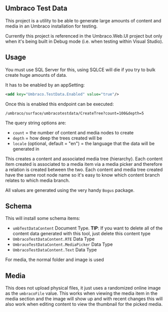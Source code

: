 ﻿## Umbraco Test Data

This project is a utility to be able to generate large amounts of content and media in an
Umbraco installation for testing.

Currently this project is referenced in the Umbraco.Web.UI project but only when it's being built
in Debug mode (i.e. when testing within Visual Studio).

## Usage

You must use SQL Server for this, using SQLCE will die if you try to bulk create huge amounts of data.

It has to be enabled by an appSetting:

```xml
<add key="Umbraco.TestData.Enabled" value="true"/>
```

Once this is enabled this endpoint can be executed:

`/umbraco/surface/umbracotestdata/CreateTree?count=100&depth=5`

The query string options are:

* `count` = the number of content and media nodes to create
* `depth` = how deep the trees created will be
* `locale` (optional, default = "en") = the language that the data will be generated in

This creates a content and associated media tree (hierarchy). Each content item created is associated
to a media item via a media picker and therefore a relation is created between the two. Each content and
media tree created have the same root node name so it's easy to know which content branch relates to
which media branch.

All values are generated using the very handy `Bogus` package. 

## Schema

This will install some schema items:

* `umbTestDataContent` Document Type. __TIP__: If you want to delete all of the content data generated with this tool, just delete this content type
* `UmbracoTestDataContent.RTE` Data Type
* `UmbracoTestDataContent.MediaPicker` Data Type
* `UmbracoTestDataContent.Text` Data Type

For media, the normal folder and image is used

## Media

This does not upload physical files, it just uses a randomized online image as the `umbracoFile` value.
This works when viewing the media item in the media section and the image will show up and with recent changes this will also work
when editing content to view the thumbnail for the picked media. 
